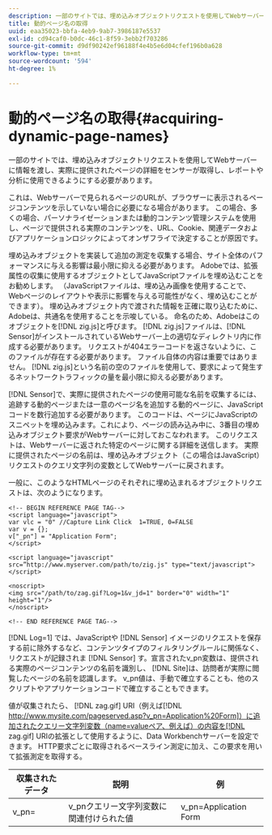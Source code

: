```yaml
---
description: 一部のサイトでは、埋め込みオブジェクトリクエストを使用してWebサーバーに情報を渡し、実際に提供されたページの詳細をセンサーが取得し、レポートや分析に使用できるようにする必要があります。
title: 動的ページ名の取得
uuid: eaa35023-bbfa-4eb9-9ab7-3986187e5537
exl-id: cd94caf0-b0dc-46c1-8f59-3ebb2f703286
source-git-commit: d9df90242ef96188f4e4b5e6d04cfef196b0a628
workflow-type: tm+mt
source-wordcount: '594'
ht-degree: 1%

---
```


# 動的ページ名の取得{#acquiring-dynamic-page-names}

一部のサイトでは、埋め込みオブジェクトリクエストを使用してWebサーバーに情報を渡し、実際に提供されたページの詳細をセンサーが取得し、レポートや分析に使用できるようにする必要があります。

これは、Webサーバーで見られるページのURLが、ブラウザーに表示されるページコンテンツを示していない場合に必要になる場合があります。 この場合、多くの場合、パーソナライゼーションまたは動的コンテンツ管理システムを使用し、ページで提供される実際のコンテンツを、URL、Cookie、関連データおよびアプリケーションロジックによってオンザフライで決定することが原因です。

埋め込みオブジェクトを実装して追加の測定を収集する場合、サイト全体のパフォーマンスに与える影響は最小限に抑える必要があります。 Adobeでは、拡張属性の収集に使用するオブジェクトとしてJavaScriptファイルを埋め込むことをお勧めします。 （JavaScriptファイルは、埋め込み画像を使用することで、Webページのレイアウトや表示に影響を与える可能性がなく、埋め込むことができます）。 埋め込みオブジェクト内で渡された情報を正確に取り込むために、Adobeは、共通名を使用することを示唆している。 命名のため、Adobeはこのオブジェクトを[!DNL zig.js]と呼びます。 [!DNL zig.js]ファイルは、[!DNL Sensor]がインストールされているWebサーバー上の適切なディレクトリ内に作成する必要があります。 リクエストが404エラーコードを返さないように、このファイルが存在する必要があります。 ファイル自体の内容は重要ではありません。 [!DNL zig.js]という名前の空のファイルを使用して、要求によって発生するネットワークトラフィックの量を最小限に抑える必要があります。

[!DNL Sensor]で、実際に提供されたページの使用可能な名前を収集するには、追跡する動的ページまたは一意のページ名を追加する動的ページに、JavaScriptコードを数行追加する必要があります。 このコードは、ページにJavaScriptのスニペットを埋め込みます。これにより、ページの読み込み中に、3番目の埋め込みオブジェクト要求がWebサーバーに対しておこなわれます。 このリクエストは、Webサーバーに返された特定のページに関する詳細を送信します。 実際に提供されたページの名前は、埋め込みオブジェクト（この場合はJavaScript）リクエストのクエリ文字列の変数としてWebサーバーに戻されます。

一般に、このようなHTMLページのそれぞれに埋め込まれるオブジェクトリクエストは、次のようになります。

```
<!-- BEGIN REFERENCE PAGE TAG--> 
<script language="javascript"> 
var vlc = "0" //Capture Link Click  1=TRUE, 0=FALSE 
var v = {}; 
v["_pn"] = "Application Form"; 
</script> 
 
<script language="javascript" src=”http://www.myserver.com/path/to/zig.js" type="text/javascript"></script> 
 
<noscript> 
<img src="/path/to/zag.gif?Log=1&v_jd=1" border="0" width="1" height="1"/> 
</noscript> 
 
<!-- END REFERENCE PAGE TAG-->
```

[!DNL Log=1] では、JavaScriptや [!DNL Sensor] イメージのリクエストを保存する前に除外するなど、コンテンツタイプのフィルタリングルールに関係なく、リクエストが記録されま [!DNL Sensor] す。宣言されたv_pn変数は、提供される実際のページコンテンツの名前を識別し、 [!DNL Site]は、訪問者が実際に閲覧したページの名前を認識します。 v_pn値は、手動で確立することも、他のスクリプトやアプリケーションコードで確立することもできます。

値が収集されたら、 [!DNL zag.gif] URI（例えば[!DNL http://www.mysite.com/pageserved.asp?v_pn=Application%20Form]）に追加されたクエリー文字列変数（name=valueペア、例えば）の内容を[!DNL zag.gif] URIの拡張として使用するように、Data Workbenchサーバーを設定できます。 HTTP要求ごとに取得されるベースライン測定に加え、この要求を用いて拡張測定を取得する。

| 収集されたデータ | 説明 | 例 |
|---|---|---|
| v_pn= | v_pnクエリー文字列変数に関連付けられた値 | v_pn=Application Form |
